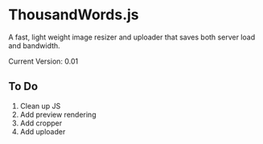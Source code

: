 ThousandWords.js
=============

A fast, light weight image resizer and uploader that saves both server load and bandwidth.

Current Version: 0.01

To Do
-----

1. Clean up JS
2. Add preview rendering
3. Add cropper
4. Add uploader

